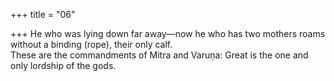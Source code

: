 +++
title = "06"

+++
He who was lying down far away—now he who has two mothers roams  without a binding (rope), their only calf.  
These are the commandments of Mitra and Varuṇa: Great is the one and  only lordship of the gods.  